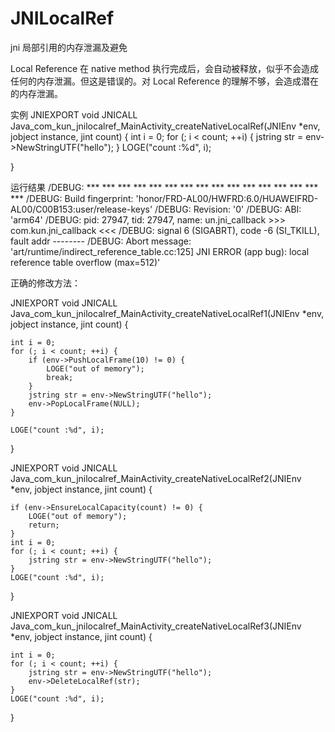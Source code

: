 # JNILocalRef
jni 局部引用的内存泄漏及避免

Local Reference 在 native method 执行完成后，会自动被释放，似乎不会造成任何的内存泄漏。但这是错误的。对 Local Reference 的理解不够，会造成潜在的内存泄漏。

实例
JNIEXPORT void JNICALL
Java_com_kun_jnilocalref_MainActivity_createNativeLocalRef(JNIEnv *env, jobject instance,
                                                           jint count) {
    int i = 0;
    for (; i < count; ++i) {
        jstring str = env->NewStringUTF("hello");
    }
    LOGE("count :%d", i);

}

运行结果
/DEBUG: *** *** *** *** *** *** *** *** *** *** *** *** *** *** *** ***
/DEBUG: Build fingerprint: 'honor/FRD-AL00/HWFRD:6.0/HUAWEIFRD-AL00/C00B153:user/release-keys'
/DEBUG: Revision: '0'
/DEBUG: ABI: 'arm64'
/DEBUG: pid: 27947, tid: 27947, name: un.jni_callback >>> com.kun.jni_callback <<<
/DEBUG: signal 6 (SIGABRT), code -6 (SI_TKILL), fault addr --------
/DEBUG: Abort message: 'art/runtime/indirect_reference_table.cc:125] JNI ERROR (app bug): local reference table overflow (max=512)'



正确的修改方法：

JNIEXPORT void JNICALL
Java_com_kun_jnilocalref_MainActivity_createNativeLocalRef1(JNIEnv *env, jobject instance,
                                                            jint count) {

    int i = 0;
    for (; i < count; ++i) {
        if (env->PushLocalFrame(10) != 0) {
            LOGE("out of memory");
            break;
        }
        jstring str = env->NewStringUTF("hello");
        env->PopLocalFrame(NULL);
    }

    LOGE("count :%d", i);
}

JNIEXPORT void JNICALL
Java_com_kun_jnilocalref_MainActivity_createNativeLocalRef2(JNIEnv *env, jobject instance,
                                                            jint count) {

    if (env->EnsureLocalCapacity(count) != 0) {
        LOGE("out of memory");
        return;
    }
    int i = 0;
    for (; i < count; ++i) {
        jstring str = env->NewStringUTF("hello");
    }
    LOGE("count :%d", i);
}

JNIEXPORT void JNICALL
Java_com_kun_jnilocalref_MainActivity_createNativeLocalRef3(JNIEnv *env, jobject instance,
                                                            jint count) {

    int i = 0;
    for (; i < count; ++i) {
        jstring str = env->NewStringUTF("hello");
        env->DeleteLocalRef(str);
    }
    LOGE("count :%d", i);
}
